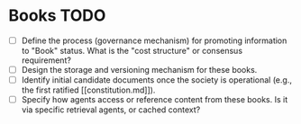 # Books TODO

*   [ ] Define the process (governance mechanism) for promoting information to "Book" status. What is the "cost structure" or consensus requirement?
*   [ ] Design the storage and versioning mechanism for these books.
*   [ ] Identify initial candidate documents once the society is operational (e.g., the first ratified [[constitution.md]]).
*   [ ] Specify how agents access or reference content from these books. Is it via specific retrieval agents, or cached context?
